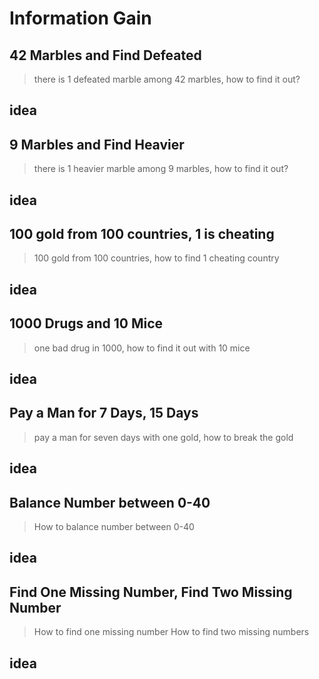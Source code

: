 # Information Gain

## 42 Marbles and Find Defeated
> there is 1 defeated marble among 42 marbles, how to find it out?
## idea

## 9 Marbles and Find Heavier
> there is 1 heavier marble among 9 marbles, how to find it out?
## idea

## 100 gold from 100 countries, 1 is cheating
>100 gold from 100 countries, how to find 1 cheating country
## idea

## 1000 Drugs and 10 Mice
> one bad drug in 1000, how to find it out with 10 mice
## idea

## Pay a Man for 7 Days, 15 Days	
> pay a man for seven days with one gold, how to break the gold
## idea

## Balance Number between 0-40
> How to balance number between 0-40
## idea

## Find One Missing Number, Find Two Missing Number
> How to find one missing number
> How to find two missing numbers
## idea
